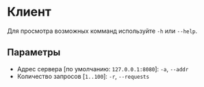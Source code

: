 # Клиент

Для просмотра возможных комманд используйте `-h` или `--help`.

## Параметры

* Адрес сервера [по умолчанию: `127.0.0.1:8080`]: `-a`, `--addr`
* Количество запросов [`1..100`]: `-r`, `--requests`